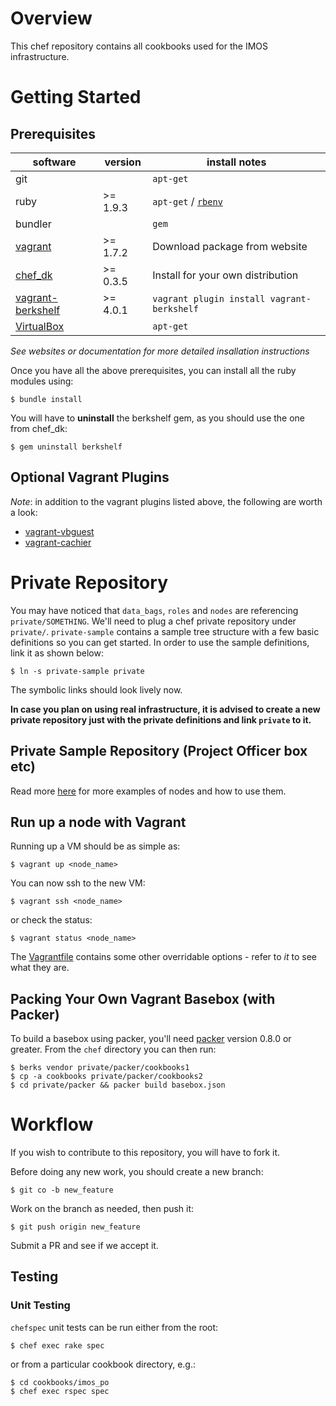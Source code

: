 # Overview

This chef repository contains all cookbooks used for the IMOS infrastructure.

# Getting Started

## Prerequisites

| software | version | install notes |
|----------|---------|---------------|
|git  | | `apt-get` |
|ruby | >= 1.9.3 | `apt-get` / [`rbenv`](https://github.com/sstephenson/rbenv) |
|bundler |  | `gem` |
|[vagrant](http://www.vagrantup.com) | >= 1.7.2 | Download package from website |
|[chef_dk](http://downloads.getchef.com/chef-dk/)| >= 0.3.5 | Install for your own distribution |
|[vagrant-berkshelf](https://github.com/berkshelf/vagrant-berkshelf) | >= 4.0.1 | `vagrant plugin install vagrant-berkshelf` |
|[VirtualBox](https://www.virtualbox.org/wiki/Downloads) |  | `apt-get` |

*See websites or documentation for more detailed insallation instructions*

Once you have all the above prerequisites, you can install all the ruby modules using:
```
$ bundle install
```

You will have to **uninstall** the berkshelf gem, as you should use the one from chef_dk:
```
$ gem uninstall berkshelf
```

## Optional Vagrant Plugins

*Note*: in addition to the vagrant plugins listed above, the following are worth a look:

* [vagrant-vbguest](https://github.com/dotless-de/vagrant-vbguest)
* [vagrant-cachier](http://fgrehm.viewdocs.io/vagrant-cachier)

# Private Repository

You may have noticed that `data_bags`, `roles` and `nodes` are referencing
`private/SOMETHING`. We'll need to plug a chef private repository under
`private/`. `private-sample` contains a sample tree structure with a few basic
definitions so you can get started. In order to use the sample definitions,
link it as shown below:
```
$ ln -s private-sample private
```

The symbolic links should look lively now.

**In case you plan on using real infrastructure, it is advised to create a new
private repository just with the private definitions and link `private` to it.**

## Private Sample Repository (Project Officer box etc)

Read more [here](doc/README.examples.md) for more examples of nodes and how to
use them.

## Run up a node with Vagrant

Running up a VM should be as simple as:
```
$ vagrant up <node_name>
```

You can now ssh to the new VM:
```
$ vagrant ssh <node_name>
```

or check the status:
```
$ vagrant status <node_name>
```

The [Vagrantfile](Vagrantfile) contains some other overridable options - refer to *it* to see what they are.

## Packing Your Own Vagrant Basebox (with Packer)

To build a basebox using packer, you'll need [packer](http://www.packer.io)
version 0.8.0 or greater. From the `chef` directory you can then run:
```
$ berks vendor private/packer/cookbooks1
$ cp -a cookbooks private/packer/cookbooks2
$ cd private/packer && packer build basebox.json
```

# Workflow

If you wish to contribute to this repository, you will have to fork it.

Before doing any new work, you should create a new branch:
```
$ git co -b new_feature
```

Work on the branch as needed, then push it:
```
$ git push origin new_feature
```

Submit a PR and see if we accept it.

## Testing
### Unit Testing
`chefspec` unit tests can be run either from the root:

```
$ chef exec rake spec
```

or from a particular cookbook directory, e.g.:

```
$ cd cookbooks/imos_po
$ chef exec rspec spec
```
